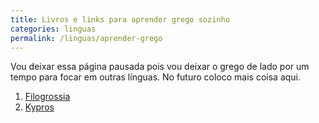 ```yaml
---
title: Livros e links para aprender grego sozinho
categories: linguas
permalink: /linguas/aprender-grego
---
```


Vou deixar essa página pausada pois vou deixar o grego de lado por um tempo para focar em outras línguas. No futuro coloco mais coisa aqui.

1. [Filogrossia](https://www.xanthi.ilsp.gr/filog/default.htm)
2. [Kypros](https://kypros.org/LearnGreek/)